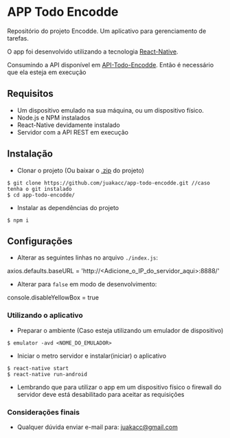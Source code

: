 # APP Todo Encodde

Repositório do projeto Encodde.
Um aplicativo para gerenciamento de tarefas.

O app foi desenvolvido utilizando a tecnologia [React-Native](https://facebook.github.io/react-native/).

Consumindo a API disponível em [API-Todo-Encodde](https://github.com/juakacc/api-todo-encodde.git).
Então é necessário que ela esteja em execução

## Requisitos

- Um dispositivo emulado na sua máquina, ou um dispositivo físico.
- Node.js e NPM instalados
- React-Native devidamente instalado
- Servidor com a API REST em execução

## Instalação

- Clonar o projeto (Ou baixar o [.zip](https://github.com/juakacc/app-todo-encodde/archive/master.zip) do projeto)
```
$ git clone https://github.com/juakacc/app-todo-encodde.git //caso tenha o git instalado
$ cd app-todo-encodde/
```
- Instalar as dependências do projeto
```
$ npm i
```

## Configurações 

- Alterar as seguintes linhas no arquivo ``./index.js``:

axios.defaults.baseURL = 'http://<Adicione_o_IP_do_servidor_aqui>:8888/'

- Alterar para ``false`` em modo de desenvolvimento:

console.disableYellowBox = true

### Utilizando o aplicativo

- Preparar o ambiente (Caso esteja utilizando um emulador de dispositivo)
```
$ emulator -avd <NOME_DO_EMULADOR>
```
- Iniciar o metro servidor e instalar(iniciar) o aplicativo
```
$ react-native start
$ react-native run-android
```

- Lembrando que para utilizar o app em um dispositivo físico o firewall do servidor deve está desabilitado para aceitar as requisições

### Considerações finais

- Qualquer dúvida enviar e-mail para: juakacc@gmail.com